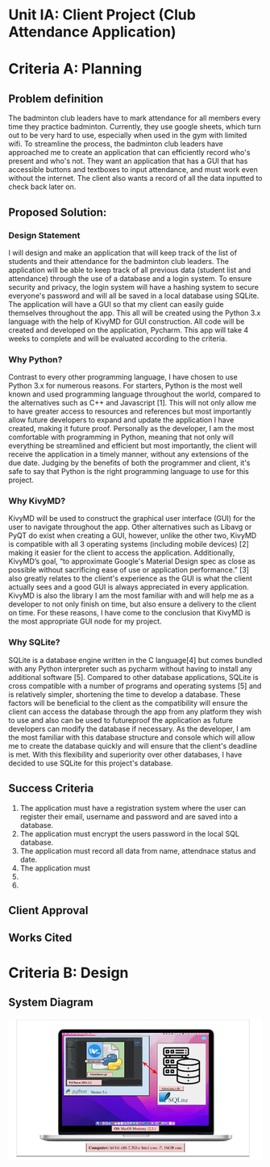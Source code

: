 # Unit IA: Client Project (Club Attendance Application)

# Criteria A: Planning

## Problem definition
The badminton club leaders have to mark attendance for all members every time they practice badminton. Currently, they use google sheets, which turn out to be very hard to use, especially when used in the gym with limited wifi. To streamline the process, the badminton club leaders have approached me to create an application that can efficiently record who's present and who's not. They want an application that has a GUI that has accessible buttons and textboxes to input attendance, and must work even without the internet. The client also wants a record of all the data inputted to check back later on. 

## Proposed Solution:

### Design Statement
I will design and make an application that will keep track of the list of students and their attendance for the badminton club leaders. The application will be able to keep track of all previous data (student list and attendance) through the use of a database and a login system. To ensure security and privacy, the login system will have a hashing system to secure everyone's password and will all be saved in a local database using SQLite. The application will have a GUI so that my client can easily guide themselves throughout the app. This all will be created using the Python 3.x language with the help of KivyMD for GUI construction. All code will be created and developed on the application, Pycharm. This app will take 4 weeks to complete and will be evaluated according to the criteria. 

### Why Python?
Contrast to every other programming language, I have chosen to use Python 3.x for numerous reasons. For starters, Python is the most well known and used programming language throughout the world, compared to the alternatives such as C++ and Javascript [1]. This will not only allow me to have greater access to resources and references but most importantly allow future developers to expand and update the application I have created, making it future proof. 
Personally as the developer, I am the most comfortable with programming in Python, meaning that not only will everything be streamlined and efficient but most importantly, the client will receive the application in a timely manner, without any extensions of the due date. Judging by the benefits of both the programmer and client, it's safe to say that Python is the right programming language to use for this project. 

### Why KivyMD?
KivyMD will be used to construct the graphical user interface (GUI) for the user to navigate throughout the app. Other alternatives such as Libavg or PyQT do exist when creating a GUI, however, unlike the other two, KivyMD is compatible with all 3 operating systems (including mobile devices) [2] making it easier for the client to access the application. Additionally, KivyMD’s goal, “to approximate Google's Material Design spec as close as possible without sacrificing ease of use or application performance.” [3] also greatly relates to the client's experience as the GUI is what the client actually sees and a good GUI is always appreciated in every application. KivyMD is also the library I am the most familiar with and will help me as a developer to not only finish on time, but also ensure a delivery to the client on time. For these reasons, I have come to the conclusion that KivyMD is the most appropriate GUI node for my project. 

### Why SQLite?
SQLite is a database engine written in the C language[4] but comes bundled with any Python interpreter such as pycharm without having to install any additional software [5]. Compared to other database applications, SQLite is cross compatible with a number of programs and operating systems [5] and is relatively simpler, shortening the time to develop a database. These factors will be beneficial to the client as the compatibility will ensure the client can access the database through the app from any platform they wish to use and also can be used to futureproof the application as future developers can modify the database if necessary. 
As the developer, I am the most familiar with this database structure and console which will allow me to create the database quickly and will ensure that the client's deadline is met. With this flexibility and superiority over other databases, I have decided to use SQLite for this project's database. 

## Success Criteria

1. The application must have a registration system where the user can register their email, username and password and are saved into a database.
2. The application must encrypt the users password in the local SQL database.
3. The application must record all data from name, attendnace status and date.
4. The application must 
5.
6.


## Client Approval

## Works Cited


# Criteria B: Design
## System Diagram

![](System_Diagram.jpg) 
